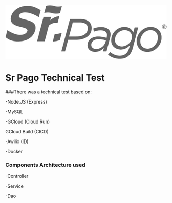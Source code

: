 [![](images/logo.png)](https://senorpago.com/)

# Sr Pago Technical Test

###There was a technical test based on:
<p>-Node.JS (Express)</p>
<p>-MySQL</p>
<p>-GCloud (Cloud Run)</p>
<p>GCloud Build (CICD)</p>
<p>-Awilix (ID)</p>
<p>-Docker </p>

### Components Architecture used

<p>-Controller</p>
<p>-Service</p>
<p>-Dao</p>






